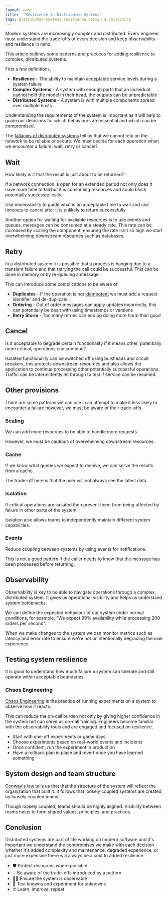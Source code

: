 ```yaml
---
layout: post
title:  "Resilience in Distributed Systems"
tags: distributed-systems resilience design architecture
---
```


Modern systems are increasingly complex and distributed.
Every engineer must understand the trade-offs of every decision and keep observability and resilience in mind.

This article outlines some patterns and practices for adding resilience to complex, distributed systems.

First a few definitions,

- **Resilience** - The ability to maintain acceptable service levels during a system failure
- **Complex Systems** - A system with enough parts that an individual cannot hold the model in their head, the outputs can be unpredictable
- **Distributed Systems** - A system is with multiple components spread over multiple hosts

Understanding the requirements of the system is important as it will help to guide our decisions for which behaviours are essential and which can be compromised.

The [fallacies of distributed systems](http://wiki.c2.com/?EightFallaciesOfDistributedComputing) tell us that we cannot rely on the network to be reliable or secure. We must decide for each operation when we encounter a failure; wait, retry or cancel?

## Wait

How likely is it that the result is just about to be returned?

If a network connection is open for an extended period not only does it have more time to fail but it is consuming resources and could block potentially successful calls.

Use observability to guide what is an acceptable time to wait and use timeouts to cancel after it is unlikely to return successfully.

Another option for waiting for available resources is to use events and queues, messages can be consumed at a steady rate.
This rate can be increased by scaling the component, ensuring the rate isn't so high we start overwhelming downstream resources such as databases.

## Retry

In a distributed system it is possible that a process is hanging due to a transient failure and that retrying the call could be successful. This can be done in memory or by re-queuing a message.

This can introduce some complications to be aware of
- **Duplicates** - If the operation is not [idempotent](https://en.wikipedia.org/wiki/Idempotence) we must add a request identifier and de-duplicate
- **Ordering** - Out of order messages can apply updates incorrectly, this can potentially be dealt with using timestamps or versions
- **Retry Storm** - Too many retries can end up doing more harm than good

## Cancel

Is it acceptable to degrade certain functionality if it means other, potentially more critical, operations can continue?

Isolated functionality can be switched off using bulkheads and circuit breakers, this protects downstream resources and also allows the application to continue processing other potentially successful operations.
Traffic can be intermittently let through to test if service can be resumed.

## Other provisions

There are some patterns we can use in an attempt to make it less likely to encounter a failure however, we must be aware of their trade-offs.

### Scaling

We can add more resources to be able to handle more requests.

However, we must be cautious of overwhelming downstream resources.

### Cache

If we know what queries we expect to receive, we can serve the results from a cache.

The trade-off here is that the user will not always see the latest data.

### Isolation

If critical operations are isolated then prevent them from being affected by failure in other parts of the system.

Isolation also allows teams to independently maintain different system capabilities.

### Events

Reduce coupling between systems by using events for notifications.

This is not a good pattern if the caller needs to know that the message has been processed before returning.

## Observability

Observability is key to be able to navigate operations through a complex, distributed system. It gives us operational visibility and helps us understand system bottlenecks.

We can define the expected behaviour of our system under normal conditions, for example, "We expect 99% availability while processing 200 orders per second".

When we make changes to the system we can monitor metrics such as latency and error rate to ensure we're not unintentionally degrading the user experience.

## Testing system resilience

It is good to understand how much failure a system can tolerate and still operate within acceptable boundaries.

### Chaos Engineering

[Chaos Engineering](https://principlesofchaos.org/) is the practice of running experiments on a system to observe how it reacts.

This can reduce the on-call burden not only by giving higher confidence in the system but can serve as on-call training. Engineers become familiar with the observability tools and are engaged and focused on resilience.

- Start with one-off experiments or game days
- Choose experiments based on real-world events and incidents
- Once confident, run the experiment in production
- Have a rollback plan in place and revert once you have learned something

## System design and team structure

[Conway's law](https://www.thoughtworks.com/insights/blog/demystifying-conways-law) tells us that that the structure of the system will reflect the organization that built it. It follows that loosely coupled systems are created by loosely coupled teams.

Though loosely coupled, teams should be highly aligned. Visibility between teams helps to form shared values, principles, and practices.

## Conclusion

Distributed systems are part of life working on modern software and it's important we understand the compromises we make with each decision - whether it's added complexity and maintenance, degraded experience, or just more expensive there will always be a cost to added resilience.

- 🛡 Protect resources where possible
- 💡 Be aware of the trade-offs introduced by a pattern
- 🕵️‍♀️ Ensure the system is observable
- 🧪 Test knowns and experiment for unknowns
- 🤓 Learn, improve, repeat
